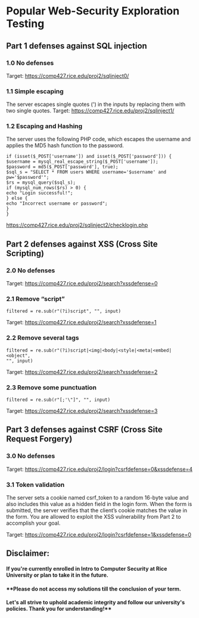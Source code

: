 # Popular Web-Security Exploration Testing

## Part 1 defenses against SQL injection
### 1.0 No defenses
Target: https://comp427.rice.edu/proj2/sqlinject0/

### 1.1 Simple escaping
The server escapes single quotes (') in the inputs by replacing them with two single quotes.
Target: https://comp427.rice.edu/proj2/sqlinject1/

### 1.2 Escaping and Hashing
The server uses the following PHP code, which escapes the username and applies the MD5
hash function to the password.
```
if (isset($_POST['username']) and isset($_POST['password'])) {
$username = mysql_real_escape_string($_POST['username']);
$password = md5($_POST['password'], true);
$sql_s = "SELECT * FROM users WHERE username='$username' and pw='$password'";
$rs = mysql_query($sql_s);
if (mysql_num_rows($rs) > 0) {
echo "Login successful!";
} else {
echo "Incorrect username or password";
}
}
```
https://comp427.rice.edu/proj2/sqlinject2/checklogin.php

## Part 2 defenses against XSS (Cross Site Scripting)
### 2.0 No defenses
Target: https://comp427.rice.edu/proj2/search?xssdefense=0

### 2.1 Remove “script”
```
filtered = re.sub(r"(?i)script", "", input) 
```
Target: https://comp427.rice.edu/proj2/search?xssdefense=1

### 2.2 Remove several tags
```
filtered = re.sub(r"(?i)script|<img|<body|<style|<meta|<embed|<object",
"", input)
```
Target: https://comp427.rice.edu/proj2/search?xssdefense=2

### 2.3 Remove some punctuation
```
filtered = re.sub(r"[;'\"]", "", input)
```
Target: https://comp427.rice.edu/proj2/search?xssdefense=3

## Part 3 defenses against CSRF (Cross Site Request Forgery)
### 3.0 No defenses
Target: https://comp427.rice.edu/proj2/login?csrfdefense=0&xssdefense=4
### 3.1 Token validation
The server sets a cookie named csrf_token to a random 16-byte value and also includes
this value as a hidden field in the login form. When the form is submitted, the server verifies
that the client’s cookie matches the value in the form. You are allowed to exploit the XSS
vulnerability from Part 2 to accomplish your goal.

Target: https://comp427.rice.edu/proj2/login?csrfdefense=1&xssdefense=0

## Disclaimer:
#### If you're currently enrolled in Intro to Computer Security at Rice University or plan to take it in the future.<br>
#### **Please do not access my solutions till the conclusion of your term. <br>
#### Let's all strive to uphold academic integrity and follow our university's policies. Thank you for understanding!**
